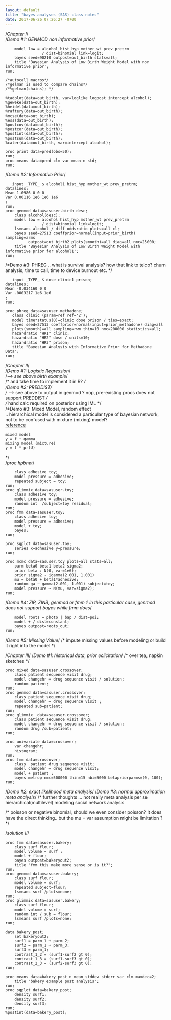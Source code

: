 ```yaml
---
layout: default
title: "bayes analyses (SAS) class notes"
date: 2017-06-26 07:26:27 -0700
---
```

/*Chapter I*/  
/*Demo #1: GENMOD non informative prior*/  
```proc genmod data=sasuser.birth desc;
    model low = alcohol hist_hyp mother_wt prev_pretrm
                / dist=binomial link=logit;
	bayes seed=90210 outpost=out_birth stats=all;
    title 'Bayesian Analysis of Low Birth Weight Model with non informative prior';
run;

/*autocall macros*/
/*gelman is used to compare chains*/
/*%gelman(chains); */

%tadplot(data=out_birth, var=loglike logpost intercept alcohol);
%geweke(data=out_birth);
%heidel(data=out_birth);
%raftery(data=out_birth);
%mcse(data=out_birth);
%ess(data=out_birth);
%postcov(data=out_birth);
%postcor(data=out_birth);
%postint(data=out_birth);
%postsum(data=out_birth);
%cater(data=out_birth, var=intercept alcohol);

proc print data=pred(obs=50);
run;
proc means data=pred clm var mean n std;
run;
```
/*Demo #2: Informative Prior*/  
```data prior_birth;
   input _TYPE_ $ alcohol1 hist_hyp mother_wt prev_pretrm;
datalines;
Mean 1.0986 0 0 0
Var 0.00116 1e6 1e6 1e6 
;
run;
proc genmod data=sasuser.birth desc;
    class alcohol(desc);
    model low = alcohol hist_hyp mother_wt prev_pretrm
                / dist=binomial link=logit;
	lsmeans alcohol / diff oddsratio plots=all cl;
    bayes seed=27513 coeffprior=normal(input=prior_birth) sampling=arms  
          outpost=out_birth2 plots(smooth)=all diag=all nmc=25000;
    title 'Bayesian Analysis of Low Birth Weight Model with informative prior for alcohol1';
run;
```
/*Demo #3: PHREG .. what is survival analysis? how that link to telco? churn analysis, time to call, time to device burnout etc. */
```data prior_methadone;
   input _TYPE_ $ dose clinic1 prison;
datalines;
Mean -0.034160 0 0
Var .0003217 1e6 1e6 
;
run;

proc phreg data=sasuser.methadone;
   class clinic (param=ref ref='2');
   model time*status(0)=clinic dose prison / ties=exact;
   bayes seed=27513 coeffprior=normal(input=prior_methadone) diag=all 
   plots(smooth)=all sampling=rwm thin=10 nmc=200000 statistics=all;
   hazardratio "HR1" clinic;
   hazardratio "HR2" dose / units=10;
   hazardratio "HR3" prison;
   title "Bayesian Analysis with Informative Prior for Methadone Data";
run;
```
/*Chapter II*/  
/*Demo #1: Logistic Regression*/  
	/*--> see above birth example*/  
	/*    and take time to implement it in R? */  
/*Demo #2: PREDDIST*/  
	/* --> see above to output in genmod ? nop, pre-existing procs does not support PREDDIST */  
	/* hand calc required on posterior using IML */  
/*Demo #3: Mixed Model, random effect  
	.. hierarchical model is considered a particular type of bayesian network,   
	not to be confused with mixture (mixing) model?  
	[reference](http://support.sas.com/documentation/cdl/en/statug/63962/HTML/default/viewer.htm#statug_fmm_a0000000343.htm)  

	mixed model  
	y = f + gamma  
	mixing model (mixture)  
	y = f * pr(U)  
*/  
/*proc hpbnet*/  
```proc genmod data=sasuser.toy;
	class adhesive toy;
	model pressure = adhesive;
	repeated subject = toy;
run;
proc glimmix data=sasuser.toy;
	class adhesive toy;
	model pressure = adhesive;
	random int  /subject=toy residual;
run;
proc fmm data=sasuser.toy;
	class adhesive toy;
	model pressure = adhesive;
	model + toy;
	bayes;
run;

proc sgplot data=sasuser.toy;
	series x=adhesive y=pressure;
run;

proc mcmc data=sasuser.toy plots=all stats=all;
	parm beta0 beta1 beta2 sigma2;
	prior beta : N(0, var=1e6);
	prior sigma2 ~ igamma(2.001, 1.001)
	mu = beta0 + beta1*adhesive;
	random ga ~ gamma(2.001, 1.001) subject=toy;
	model pressure ~ N(mu, var=sigma2);
run;
```
/*Demo #4: ZIP, ZINB, genmod or fmm ? in this particular case, genmod does not support bayes while fmm does*/
```proc fmm data=sasuser.roots seed=27513;
	model roots = photo | bap / dist=poi;
	model + / dist=constant;
	bayes outpost=roots_out;
run;
```
/*Demo #5: Missing Value*/
/* impute missing values before modeling or build it right into the model */

/*Chapter III*/
/*Demo #1: historical data, prior eclicitation*/
/* over tea, napkin sketches */
```
proc mixed data=sasuser.crossover;
	class patient sequence visit drug;
	model changehr = drug sequence visit / solution;
	random patient;
run;
proc genmod data=sasuser.crossover;
	class patient sequence visit drug;
	model changehr = drug sequence visit ;
	repeated sub=patient;
run;
proc glimmix  data=sasuser.crossover;
	class patient sequence visit drug;
	model changehr = drug sequence visit / solution;
	random drug /sub=patient;
run;

proc univariate data=crossover;
	var changehr;
	histogram;
run;
proc fmm data=crossover;
	class  patient drug sequence visit;
	model changehr = drug sequence visit;
	model + patient ;
	bayes metrop nmc=500000 thin=15 nbi=5000 betapriorparms=(0, 100);
run;
```
/*Demo #2: exact likelihood meta analysis*/
/*Demo #3: normal approximation meta analysis*/
/* further thoughts ... not really meta analysis per se
             hierarchical(multilevel) modeling 
             social network analysis

/*
    poisson or negative binomial, should we even consider poisson? 
	it does have the direct thinking.. but the mu = var assumption might be limitation ?
*/


/*solution II*/
```
proc fmm data=sasuser.bakery;
	class surf flour;
	model volume = surf ;
	model + flour;
	bayes outpost=bakeryout2;
	title "fmm this make more sense or is it?";
run;
proc genmod data=sasuser.bakery;
	class surf flour;
	model volume = surf;
	repeated subject=flour;
	lsmeans surf /plots=none;
run;
proc glimmix data=sasuser.bakery;
	class surf flour;
	model volume = surf;
	random int / sub = flour;
	lsmeans surf /plots=none;
run;

data bakery_post;
	set bakeryout2;
	surf1 = parm_1 + parm_2;
	surf2 = parm_1 + parm_3;
	surf3 = parm_1;
	contrast_1_2 = (surf1-surf2 gt 0);
	contrast_1_3 = (surf1-surf3 gt 0);
	contrast_2_3 = (surf2-surf3 gt 0);
run;

proc means data=bakery_post n mean stddev stderr var clm maxdec=2;
	title "bakery example post analysis";
run;
proc sgplot data=bakery_post;
	density surf1;
	density surf2;
	density surf3;
run;
%postint(data=bakery_post);
```
